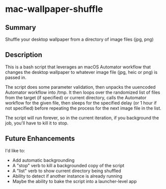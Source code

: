 # mac-wallpaper-shuffle

## Summary
Shuffle your desktop wallpaper from a directory of image files (jpg, png)

## Description
This is a bash script that leverages an macOS Automator workflow that changes the desktop wallpaper to whatever image file (jpg, heic or png) is passed in.

The script does some parameter validation, then unpacks the uuencoded Automator workflow into /tmp.  It then loops over the randomized list of files from the target (if specified) or current directory, calls the Automator workflow for the given file, then sleeps for the specified delay (or 1 hour if not specified) before repeating the process for the next image file in the list.

The script will run forever, so in the current iteration, if you background the job, you'll have to kill it to stop.

## Future Enhancements
I'd like to:
- Add automatic backgrounding
- A "stop" verb to kill a backgrounded copy of the script
- A "list" verb to show current directory being shuffled
- Ability to detect if another instance is already running
- Maybe the ability to bake the script into a launcher-level app
  

